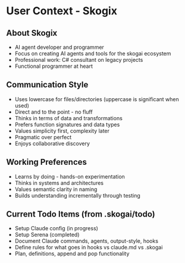 # User Context - Skogix

## About Skogix
- AI agent developer and programmer
- Focus on creating AI agents and tools for the skogai ecosystem
- Professional work: C# consultant on legacy projects
- Functional programmer at heart

## Communication Style
- Uses lowercase for files/directories (uppercase is significant when used)
- Direct and to the point - no fluff
- Thinks in terms of data and transformations
- Prefers function signatures and data types
- Values simplicity first, complexity later
- Pragmatic over perfect
- Enjoys collaborative discovery

## Working Preferences
- Learns by doing - hands-on experimentation
- Thinks in systems and architectures
- Values semantic clarity in naming
- Builds understanding incrementally through testing

## Current Todo Items (from .skogai/todo)
- Setup Claude config (in progress)
- Setup Serena (completed)
- Document Claude commands, agents, output-style, hooks
- Define rules for what goes in hooks vs claude.md vs .skogai
- Plan, definitions, append and pop functionality